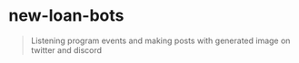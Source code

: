 # new-loan-bots
> Listening program events and making posts with generated image on twitter and discord